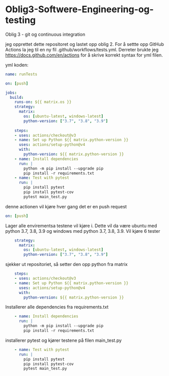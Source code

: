 # Oblig3-Softwere-Engineering-og-testing

Oblig 3 - git og continuous integration

jeg opprettet dette repositoret og lastet opp oblig 2.
For å settte opp GitHub Actions la jeg til en ny fil .github/workflows/tests.yml.
Derreter brukte jeg https://docs.github.com/en/actions for å skrive korrekt syntax for yml filen. 

yml koden:
```yml
name: runTests

on: [push]

jobs:
  build:
    runs-on: ${{ matrix.os }}
    strategy:
      matrix:
        os: [ubuntu-latest, windows-latest]
        python-version: ["3.7", "3.8", "3.9"]
        
    steps:
    - uses: actions/checkout@v3
    - name: Set up Python ${{ matrix.python-version }}
      uses: actions/setup-python@v4
      with:
        python-version: ${{ matrix.python-version }}
    - name: Install dependencies
      run: |
        python -m pip install --upgrade pip
        pip install -r requirements.txt
    - name: Test with pytest
      run: |
        pip install pytest
        pip install pytest-cov
        pytest main_test.py        
```

denne actionen vil kjøre hver gang det er en push request
```yml
on: [push]
```
Lager alle envirementsa testene vil kjøre i. Dette vil da være ubuntu med python 3.7, 3.8, 3.9 og windows med python 3.7, 3.8, 3.9. Vil kjøre 6 tester
```yml
    strategy:
      matrix:
        os: [ubuntu-latest, windows-latest]
        python-version: ["3.7", "3.8", "3.9"]
```
sjekker ut repositoriet, så setter den opp python fra matrix 
```yml
    steps:
    - uses: actions/checkout@v3
    - name: Set up Python ${{ matrix.python-version }}
      uses: actions/setup-python@v4
      with:
        python-version: ${{ matrix.python-version }}
```

Installerer alle dependencies fra requirements.txt
```yml
    - name: Install dependencies
      run: |
        python -m pip install --upgrade pip
        pip install -r requirements.txt
```

installerer pytest og kjører testene på filen main_test.py
```yml
    - name: Test with pytest
      run: |
        pip install pytest
        pip install pytest-cov
        pytest main_test.py        
```
